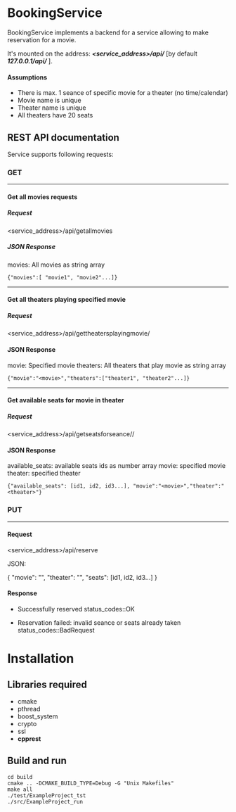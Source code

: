 # BookingService

BookingService implements a backend for a service allowing to make reservation for a movie.

It's mounted on the address: ***<service_address>/api/*** [by default ***127.0.0.1/api/*** ].

#### Assumptions
- There is max. 1 seance of specific movie for a theater (no time/calendar)
- Movie name is unique
- Theater name is unique
- All theaters have 20 seats

## REST API documentation

Service supports following requests:

### GET

***

#### Get all movies requests

##### Request
<service_address>/api/getallmovies

##### JSON Response
movies: All movies as string array

`{"movies":[ "movie1", "movie2"...]}`

***

#### Get all theaters playing specified movie

##### Request
<service_address>/api/gettheatersplayingmovie/<moviename>

#### JSON Response
movie: Specified movie
theaters: All theaters that play movie as string array

`{"movie":"<movie>","theaters":["theater1", "theater2"...]}`

***

#### Get available seats for movie in theater

##### Request
<service_address>/api/getseatsforseance/<moviename>/<theatername>

#### JSON Response
available_seats: available seats ids as number array
movie: specified movie
theater: specified theater

`{"available_seats": [id1, id2, id3...], "movie":"<movie>","theater":"<theater>"}`

### PUT

***

#### Request

<service_address>/api/reserve

JSON: 

{
    "movie": "<movie>",
    "theater": "<theater>",
    "seats": [id1, id2, id3...]
}

#### Response
* Successfully reserved
status_codes::OK


* Reservation failed: invalid seance or seats already taken
status_codes::BadRequest

# Installation

## Libraries required

* cmake
* pthread
* boost_system
* crypto
* ssl
* **cpprest**

## Build and run
```
cd build
cmake .. -DCMAKE_BUILD_TYPE=Debug -G "Unix Makefiles" 
make all
./test/ExampleProject_tst
./src/ExampleProject_run
```


